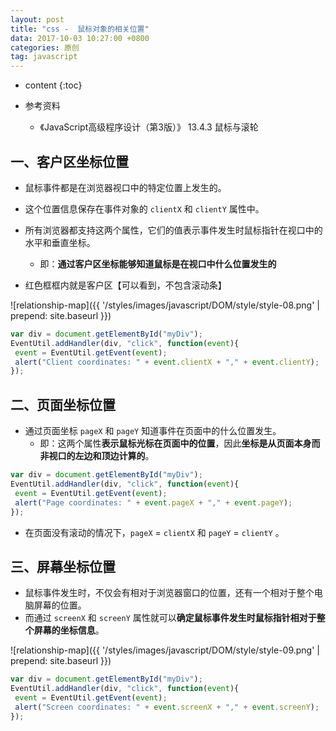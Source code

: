 ```yaml
---
layout: post
title: "css -  鼠标对象的相关位置"
data: 2017-10-03 10:27:00 +0800
categories: 原创
tag: javascript
---
```

* content
{:toc}

* 参考资料
    * 《JavaScript高级程序设计（第3版）》 13.4.3 鼠标与滚轮

<!-- more -->

## 一、客户区坐标位置

* 鼠标事件都是在浏览器视口中的特定位置上发生的。
* 这个位置信息保存在事件对象的 `clientX` 和 `clientY` 属性中。
* 所有浏览器都支持这两个属性，它们的值表示事件发生时鼠标指针在视口中的水平和垂直坐标。
    * 即：**通过客户区坐标能够知道鼠标是在视口中什么位置发生的**
    
* 红色框框内就是客户区【可以看到，不包含滚动条】

![relationship-map]({{ '/styles/images/javascript/DOM/style/style-08.png' | prepend: site.baseurl }})

```js
var div = document.getElementById("myDiv");
EventUtil.addHandler(div, "click", function(event){
 event = EventUtil.getEvent(event);
 alert("Client coordinates: " + event.clientX + "," + event.clientY);
});
```

## 二、页面坐标位置

* 通过页面坐标 `pageX` 和 `pageY` 知道事件在页面中的什么位置发生。
    * 即：这两个属性**表示鼠标光标在页面中的位置**，因此**坐标是从页面本身而非视口的左边和顶边计算的**。

```js
var div = document.getElementById("myDiv");
EventUtil.addHandler(div, "click", function(event){
 event = EventUtil.getEvent(event);
 alert("Page coordinates: " + event.pageX + "," + event.pageY);
}); 
```

* 在页面没有滚动的情况下，`pageX` = `clientX` 和 `pageY` = `clientY` 。

## 三、屏幕坐标位置

* 鼠标事件发生时，不仅会有相对于浏览器窗口的位置，还有一个相对于整个电脑屏幕的位置。
* 而通过 `screenX` 和 `screenY` 属性就可以**确定鼠标事件发生时鼠标指针相对于整个屏幕的坐标信息**。

![relationship-map]({{ '/styles/images/javascript/DOM/style/style-09.png' | prepend: site.baseurl }})

```js
var div = document.getElementById("myDiv");
EventUtil.addHandler(div, "click", function(event){
 event = EventUtil.getEvent(event);
 alert("Screen coordinates: " + event.screenX + "," + event.screenY);
}); 
```